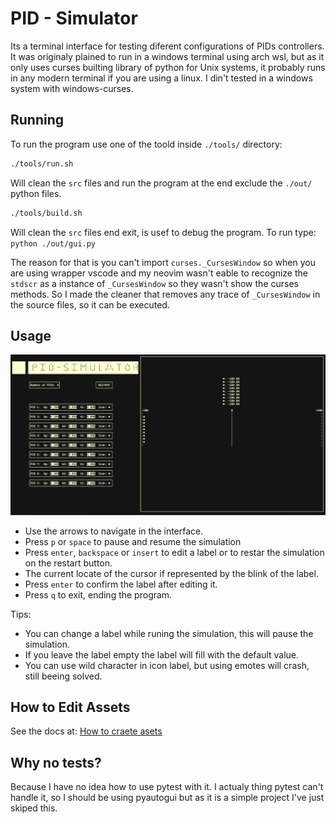 # PID - Simulator

Its a terminal interface for testing diferent configurations of PIDs controllers.
It was originaly plained to run in a windows terminal using arch wsl, but as it only uses curses
builting library of python for Unix systems, it probably runs in any modern terminal if you are using a linux.
I din't tested in a windows system with windows-curses.

## Running

To run the program use one of the toold inside `./tools/` directory:

```zsh
./tools/run.sh
```

Will clean the `src` files and run the program at the end exclude the `./out/` python
files.

```zsh
./tools/build.sh
```

Will clean the `src` files end exit, is usef to debug the program. To run type: `python ./out/gui.py`

The reason for that is you can't import `curses._CursesWindow` so when you are using wrapper vscode and my neovim
wasn't eable to recognize the `stdscr` as a instance of `_CursesWindow` so they wasn't show the curses methods.
So I made the cleaner that removes any trace of `_CursesWindow` in the source files, so it can be executed.

## Usage

![pid-simulator](./documents/images/pid-simulator.png)

* Use the arrows to navigate in the interface.
* Press `p` or `space` to pause and resume the simulation
* Press `enter`, `backspace` or `insert` to edit a label or to restar the simulation on the restart button.
* The current locate of the cursor if represented by the blink of the label.
* Press `enter` to confirm the label after editing it.
* Press `q` to exit, ending the program.

Tips:

* You can change a label while runing the simulation, this will pause the simulation.
* If you leave the label empty the label will fill with the default value.
* You can use wild character in icon label, but using emotes will crash, still beeing solved.

## How to Edit Assets

See the docs at: [How to craete asets](./documents/How%20to%20create%20assets.md)

## Why no tests?

Because I have no idea how to use pytest with it. I actualy thing pytest can't handle it, so I should be using pyautogui
but as it is a simple project I've just skiped this.

